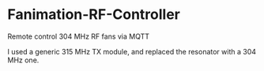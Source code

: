 # Fanimation-RF-Controller
Remote control 304 MHz RF fans via MQTT

I used a generic 315 MHz TX module, and replaced the resonator with a 304 MHz one.
